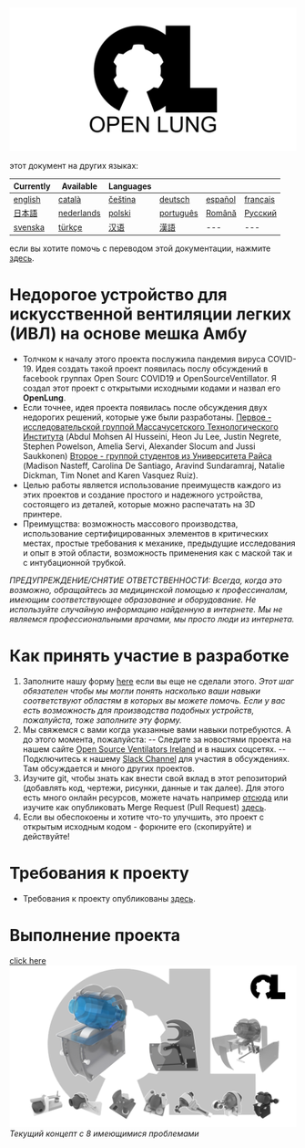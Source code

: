 ![Logo](images/OL_BANNER.png)

этот документ на других языках:

| Currently | Available | Languages |   |   |   |
|---|---|---|---|---|---|
|[english](README.md) | [català](translations/README-ca.md) | [čeština](translations/README-cz.md)| [deutsch](translations/README-de.md) | [español](translations/README-es.md) | [français](translations/README-fr.md) |
| [日本語](translations/README-ja.md) | [nederlands](translations/README-nl.md) | [polski](translations/README-pl.md) | [português](translations/README-pt_BR.md) | [Română](translations/README-ro.md) | [Русский](translations/README-ru.md) |
| [svenska](translations/README-sv.md) | [türkçe](translations/README-tr.md) | [汉语](translations/README-zh-Hans.md) | [漢語](translations/README-zh-Hant.md) |---|---|

если вы хотите помочь с переводом этой документации, нажмите [здесь](https://gitlab.com/TrevorSmale/OSV-OpenLung/-/issues/23).

# Недорогое устройство для искусственной вентиляции легких (ИВЛ) на основе мешка Амбу

- Толчком к началу этого проекта послужила пандемия вируса COVID-19. Идея создать такой проект появилась послу обсуждений в facebook группах Open Sourc COVID19 и OpenSourceVentillator. Я создал этот проект с открытыми исходными кодами и назвал его **OpenLung**.
- Если точнее, идея проекта появилась после обсуждения двух недорогих решений, которые уже были разработаны. [Первое - исследовательской группой Массачусетского Технологического Института](https://web.mit.edu/2.75/projects/DMD_2010_Al_Husseini.pdf) (Abdul Mohsen Al Husseini, Heon Ju Lee, Justin Negrete, Stephen Powelson, Amelia Servi, Alexander Slocum and Jussi Saukkonen) [Второе - группой студентов из Университета Райса](http://oedk.rice.edu/Sys/PublicProfile/47585242/1063096) (Madison Nasteff, Carolina De Santiago, Aravind Sundaramraj, Natalie Dickman, Tim Nonet and Karen Vasquez Ruiz).
- Целью работы является использование  преимуществ каждого из этих проектов и создание простого и надежного устройства, состоящего из деталей, которые можно распечатать на 3D принтере.
- Преимущства: возможность массового производства, использование сертифицированных элементов в критических местах, простые требования к механике, предыдущие исследования и опыт в этой области, возможность применения как с маской так и с интубационной трубкой.

*ПРЕДУПРЕЖДЕНИЕ/СНЯТИЕ ОТВЕТСТВЕННОСТИ: Всегда, когда это возможно, обращайтесь за медицинской помощью к профессиналам, имеющим соответствующее образование и оборудование. Не используйте случайную информацию найденную в интернете. Мы не являемся профессиональными врачами, мы просто люди из интернета.*

# Как принять участие в разработке
1. Заполните нашу форму [here](https://opensourceventilator.ie/register) если вы еще не сделали этого.
*Этот шаг обязателен чтобы мы могли понять насколько ваши навыки соответствуют областям в которых вы можете помочь. Если у вас есть возможность для производства подобных устройств, пожалуйста, тоже заполните эту форму.*
2. Мы свяжемся с вами когда указанные вами навыки потребуются. А до этого момента, пожалуйста:
-- Следите за новостями проекта на нашем сайте [Open Source Ventilators Ireland](https://opensourceventilator.ie/) и в наших соцсетях.
-- Подключитесь к нашему [Slack Channel](https://join.slack.com/t/osventilator/shared_invite/zt-czh5mtpg-z2QZX1xbxAmueOgSgy1tZw) для участия в обсуждениях. Там обсуждается и много других проектов.
3. Изучите git, чтобы знать как внести свой вклад в этот репозиторий (добавлять код, чертежи, рисунки, данные и так далее). Для этого есть много онлайн ресурсов, можете начать например [отсюда](https://www.youtube.com/watch?v=enMumwvLAug) или изучите как опубликовать Merge Request (Pull Request) [здесь](https://docs.gitlab.com/ee/user/project/merge_requests/creating_merge_requests.html).
4. Если вы обеспокоены и хотите что-то улучшить, это проект с открытым исходным кодом - форкните его (скопируйте) и действуйте!

# Требования к проекту
- Требования к проекту опубликованы [здесь](requirements/design-requirements.md).

# Выполнение проекта
[click here](concepts/)
![Current Mechanical Concept](images/current_concept.png)
*Текущий концепт с 8 имеющимися проблемами*
